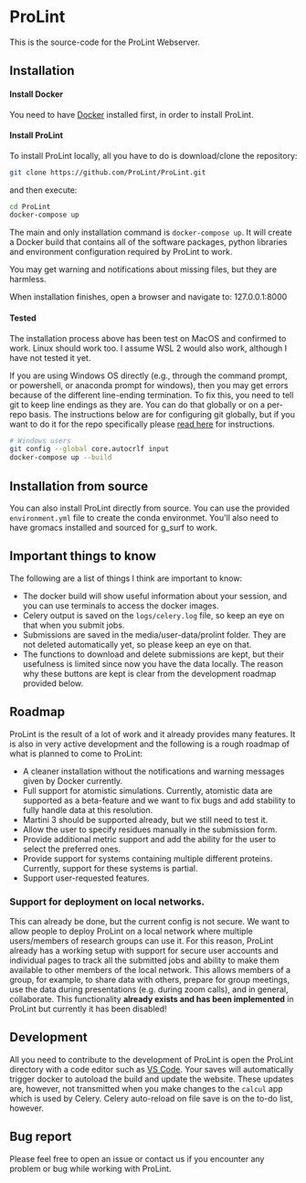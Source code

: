 # ProLint
This is the source-code for the ProLint Webserver. 

## Installation

#### Install Docker
You need to have <a href="https://docs.docker.com/get-docker/" target="_blank">Docker<a/> installed first, in order to install ProLint. 
  
#### Install ProLint
To install ProLint locally, all you have to do is download/clone the repository: 
```sh
git clone https://github.com/ProLint/ProLint.git
```
and then execute: 

```sh
cd ProLint
docker-compose up
```

The main and only installation command is `docker-compose up`. It will create a Docker build that contains all of the software packages, python libraries and environment configuration required by ProLint to work. 

You may get warning and notifications about missing files, but they are harmless. 

When installation finishes, open a browser and navigate to: 127.0.0.1:8000 

#### Tested
The installation process above has been test on MacOS and confirmed to work. Linux should work too. I assume WSL 2 would also work, although I have not tested it yet. <br>

If you are using Windows OS directly (e.g., through the command prompt, or powershell, or anaconda prompt for windows), then you may get errors because of the different line-ending termination. To fix this, you need to tell git to keep line endings as they are. You can do that globally or on a per-repo basis. The instructions below are for configuring git globally, but if you want to do it for the repo specifically please <a href="https://docs.github.com/en/github/getting-started-with-github/configuring-git-to-handle-line-endings" target="_blank"> read here<a/> for instructions.
  
```sh
# Windows users
git config --global core.autocrlf input
docker-compose up --build
```

## Installation from source
You can also install ProLint directly from source. You can use the provided `environment.yml` file to create the conda environmet. You'll also need to have gromacs installed and sourced for g_surf to work. 


## Important things to know
The following are a list of things I think are important to know:
- The docker build will show useful information about your session, and you can use terminals to access the docker images. 
- Celery output is saved on the `logs/celery.log` file, so keep an eye on that when you submit jobs. 
- Submissions are saved in the media/user-data/prolint folder. They are not deleted automatically yet, so please keep an eye on that. 
- The functions to download and delete submissions are kept, but their usefulness is limited since now you have the data locally. The reason why these buttons are kept is clear from the development roadmap provided below. 

## Roadmap 
ProLint is the result of a lot of work and it already provides many features. It is also in very active development and the following is a rough roadmap of what is planned to come to ProLint: 

- A cleaner installation without the notifications and warning messages given by Docker currently. 
- Full support for atomistic simulations. Currently, atomistic data are supported as a beta-feature and we want to fix bugs and add stability to fully handle data at this resolution. 
- Martini 3 should be supported already, but we still need to test it. 
- Allow the user to specify residues manually in the submission form. 
- Provide additional metric support and add the ability for the user to select the preferred ones. 
- Provide support for systems containing multiple different proteins. Currently, support for these systems is partial. 
- Support user-requested features. 

### Support for deployment on local networks. 
This can already be done, but the current config is not secure. We want to allow people to deploy ProLint on a local network where multiple users/members of research groups can use it. For this reason, ProLint already has a working setup with support for secure user accounts and individual pages to track all the submitted jobs and ability to make them available to other members of the local network. This allows members of a group, for example, to share data with others, prepare for group meetings, use the data during presentations (e.g. during zoom calls), and in general, collaborate. This functionality **already exists and has been implemented** in ProLint but currently it has been disabled!

## Development
All you need to contribute to the development of ProLint is open the ProLint directory with a code editor such as <a href="https://code.visualstudio.com/" target="_blank">VS Code<a/>. Your saves will automatically trigger docker to autoload the build and update the website. 
These updates are, however, not transmitted when you make changes to the `calcul` app which is used by Celery. Celery auto-reload on file save is on the to-do list, however.<br>

  
## Bug report
Please feel free to open an issue or contact us if you encounter any problem or bug while working with ProLint. 
